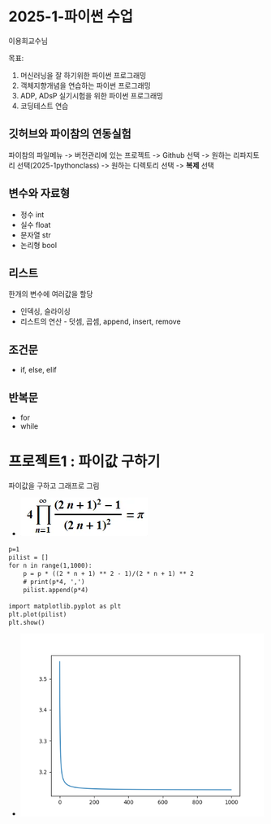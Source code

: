 # 2025-1-파이썬 수업
이용희교수님

목표:
1. 머신러닝을 잘 하기위한 파이썬 프로그래밍
2. 객체지향개념을 연습하는 파이썬 프로그래밍
3. ADP, ADsP 실기시험을 위한 파이썬 프로그래밍
4. 코딩테스트 연습

## 깃허브와 파이참의 연동실험
파이참의 파일메뉴 -> 버전관리에 있는 프로젝트 -> Github 선택
-> 원하는 리파지토리 선택(2025-1pythonclass) -> 원하는 디렉토리 선택
-> **복제** 선택 

## 변수와 자료형
 - 정수 int 
 - 실수 float
 - 문자열 str
 - 논리형 bool

## 리스트
 한개의 변수에 여러값을 할당
 - 인덱싱, 슬라이싱
 - 리스트의 연산 - 덧셈, 곱셈, append, insert, remove

## 조건문
 - if, else, elif

## 반복문
 - for
 - while

# 프로젝트1 : 파이값 구하기
파이값을 구하고 그래프로 그림
 - <img src = "img/파이수식.png">
```
p=1
pilist = []
for n in range(1,1000):
    p = p * ((2 * n + 1) ** 2 - 1)/(2 * n + 1) ** 2
    # print(p*4, ',')
    pilist.append(p*4)

import matplotlib.pyplot as plt
plt.plot(pilist)
plt.show()
```
 - <img src = "img/피규어.png">